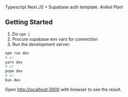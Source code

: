 Typescript Next.JS + Supabase auth template.
*Aniket Pant*

## Getting Started

1. Do `npm i`
2. Procure supabase env vars for connection
3. Run the development server:

```bash
npm run dev
# or
yarn dev
# or
pnpm dev
# or
bun dev
```

Open [http://localhost:3000](http://localhost:3000) with browser to see the result.